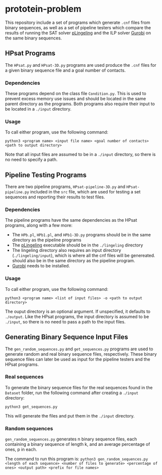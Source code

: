 # prototein-problem
This repository include a set of programs which generate `.cnf` files
from binary sequences, as well as a set of pipeline testers which
compare the results of running the SAT solver [pLingeling](http://fmv.jku.at/lingeling/) 
and the ILP solver [Gurobi](https://www.gurobi.com/) on the same binary sequences.

## HPsat Programs
The `HPsat.py` and `HPsat-3D.py` programs are used produce the `.cnf` files for a given
binary sequence file and a goal number of contacts.

### Dependencies
These programs depend on the class file `Condition.py`. This is used to prevent
excess memory use issues and should be located in the same parent directory as
the programs. Both programs also require their input to be located in a `./input`
directory.

### Usage
To call either program, use the following command:

`python3 <program name> <input file name> <goal number of contacts> <path to output directory>`

Note that all input files are assumed to be in a `./input` directory, so there
is no need to specify a path.

## Pipeline Testing Programs
There are two pipeline programs, `HPsat-pipeline-3D.py` and `HPsat-pipeline.py`
included in the `src` file, which are used for testing a set sequences and
reporting their results to test files.

### Dependencies
The pipeline programs have the same dependencies as the HPsat programs, along with a few more:
* The `HPb.pl`, `HPb1.pl`, and `HPb1-3D.py` programs should be in the same directory as the
pipeline programs
* The [pLingeling](http://fmv.jku.at/lingeling/#download) executable should be in the 
`./lingeling` directory
* The lingeling directory also requires an input directory (`./lingeling/input`), which
is where all the cnf files will be genereated.
should also be in the same directory as the pipeline program.
* [Gurobi](https://www.gurobi.com/) needs to be installed.

### Usage
To call either program, use the following command:

`python3 <program name> <list of input files> -o <path to output directory>`

The ouput directory is an optional argument. If unspecified, it defaults to `./output`.
Like the HPsat programs, the input directory is assumed to be `./input`, so there
is no need to pass a path to the input files.

## Generating Binary Sequence Input Files
The `gen_random_sequences.py` and `get_sequences.py` programs are used to generate
random and real binary sequence files, respectively. These binary sequence files
can later be used as input for the pipeline testers and the HPsat programs.

### Real sequences
To generate the binary sequence files for the real sequences found in the `Dataset`
folder, run the following command after creating a `./input` directory:

`python3 get_sequences.py`

This will generate the files and put them in the `./input` directory.

### Random sequences
`gen_random_sequences.py` generates n binary sequence files, each containing a 
binary sequence of length k, and an average percentage of ones, p in each.

The command to run this program is:
`python3 gen_random_sequences.py <length of each sequence> <number of files to generate> <percentage of ones> <output path> <prefix for file names>`

